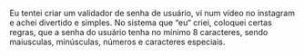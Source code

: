 Eu tentei criar um validador de senha de usuário, vi num vídeo no instagram e achei divertido e simples. No sistema que “eu“ criei, coloquei certas regras, que a senha do usuário tenha no mínimo 8 caracteres, sendo maiusculas, minúsculas, números e caracteres especiais. 

